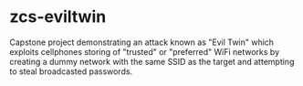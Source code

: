 # zcs-eviltwin
Capstone project demonstrating an attack known as "Evil Twin" which exploits cellphones storing of "trusted" or "preferred" WiFi networks by creating a dummy network with the same SSID as the target and attempting to steal broadcasted passwords.
